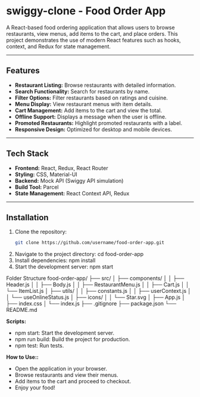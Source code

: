 # swiggy-clone - Food Order App

A React-based food ordering application that allows users to browse restaurants, view menus, add items to the cart, and place orders. This project demonstrates the use of modern React features such as hooks, context, and Redux for state management.

---

## Features

- **Restaurant Listing:** Browse restaurants with detailed information.
- **Search Functionality:** Search for restaurants by name.
- **Filter Options:** Filter restaurants based on ratings and cuisine.
- **Menu Display:** View restaurant menus with item details.
- **Cart Management:** Add items to the cart and view the total.
- **Offline Support:** Displays a message when the user is offline.
- **Promoted Restaurants:** Highlight promoted restaurants with a label.
- **Responsive Design:** Optimized for desktop and mobile devices.

---

## Tech Stack

- **Frontend:** React, Redux, React Router
- **Styling:** CSS, Material-UI
- **Backend:** Mock API (Swiggy API simulation)
- **Build Tool:** Parcel
- **State Management:** React Context API, Redux

---

## Installation

1. Clone the repository:
   ```bash
   git clone https://github.com/username/food-order-app.git
2. Navigate to the project directory: cd food-order-app
3. Install dependencies: npm install
4. Start the development server: npm start

Folder Structure
   food-order-app/
├── src/
│   ├── components/
│   │   ├── Header.js
│   │   ├── Body.js
│   │   ├── RestaurantMenu.js
│   │   ├── Cart.js
│   │   └── ItemList.js
│   ├── utils/
│   │   ├── constants.js
│   │   ├── userContext.js
│   │   └── useOnlineStatus.js
│   ├── icons/
│   │   └── Star.svg
│   ├── App.js
│   ├── index.css
│   └── index.js
├── .gitignore
├── package.json
└── README.md

**Scripts:**
- npm start: Start the development server.
- npm run build: Build the project for production.
- npm test: Run tests.

**How to Use::**
- Open the application in your browser.
- Browse restaurants and view their menus.
- Add items to the cart and proceed to checkout.
- Enjoy your food!
